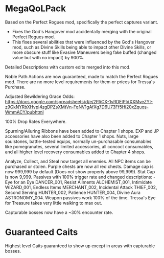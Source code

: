 # MegaQoLPack
Based on the Perfect Rogues mod, specifically the perfect captures variant.
   - Fixes the God's Hangover mod accidentally merging with the original Perfect Rogues mod.
   - This fixes several abilities that were influenced by the God's Hangover mod, such as Divine Skills being able to impact other Divine Skills, or more obscure stuff like Evasive Maneuvers being fake buffed (changed value but with no impact) by 900%.

Detailed Descriptions with custom edits merged into this mod.

Noble Path Actions are now guaranteed, made to match the Perfect Rogues mod. There are no more level requirements for them or prices for Tressa's Purchase.

Adjusted Bewildering Grace Odds:
https://docs.google.com/spreadsheets/d/e/2PACX-1vRDEIPIdXXMveZYI-z9GkNYRbXHvpI4zgDPZsXMtVn-FqNV1gAfXg7D6U73Ff5Hi20xZquos-WmmACY/pubhtml

100% Drop Rates Everywhere.

Spurning/Alluring Ribbons have been added to Chapter 1 shops. EXP and JP accessories have also been added to Chapter 1 shops.
Nuts, large soulstones, battle-tested equips, normally un-purchasable consumables like pomegranates, several limited accessories, all concoct consumables, and all higher level recovery consumables added to Chapter 4 shops.

Analyze, Collect, and Steal now target all enemies.
All NPC items can be purchased or stolen.
Purple chests are now all red chests.
Damage cap is now 999,999 by default (Does not show properly above 99,999).
Stat Cap is now 9,999.
Passives with 100% trigger rate and changed descriptions:
    - Eye for an Eye DANCER_001, Resist Ailments ALCHEMIST_001, Intimidate WIZARD_001, Endless Items MERCHANT_002, Incidental Attack THIEF_002, Second Serving HUNTER_002, Patience HUNTER_004, Divine Aura ASTRONOMY_004.
Weapon passives work 100% of the time.
Tressa's Eye for Treasure takes very little walking to max out.

Capturable bosses now have a ~30% encounter rate.

# Guaranteed Caits
Highest level Caits guaranteed to show up except in areas with capturable bosses.
